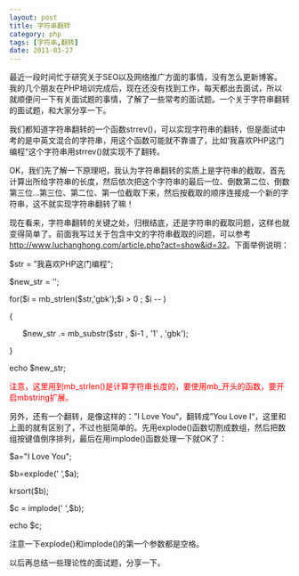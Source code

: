 ```yaml
---
layout: post
title: 字符串翻转
category: php
tags: [字符串,翻转]
date: 2011-03-27
---
```

<p>最近一段时间忙于研究关于SEO以及网络推广方面的事情，没有怎么更新博客。我的几个朋友在PHP培训完成后，现在还没有找到工作，每天都出去面试，所以就顺便问一下有关面试题的事情，了解了一些常考的面试题。一个关于字符串翻转的面试题，和大家分享一下。</p>
<p>我们都知道字符串翻转的一个函数strrev()，可以实现字符串的翻转，但是面试中考的是中英文混合的字符串，用这个函数可能就不靠谱了，比如&lsquo;我喜欢PHP这门编程&ldquo;这个字符串用strrev()就实现不了翻转。</p>
<p>OK，我们先了解一下原理吧，我认为字符串翻转的实质上是字符串的截取，首先计算出所给字符串的长度，然后依次把这个字符串的最后一位、倒数第二位、倒数第三位...第三位、第二位、第一位截取下来，然后按截取的顺序连接成一个新的字符串，这不就实现字符串翻转了嘛！</p>
<p>现在看来，字符串翻转的关键之处，归根结底，还是字符串的截取问题，这样也就变得简单了。前面我写过关于包含中文的字符串截取的问题，可以参考<a href="http://www.luchanghong.com/article.php?act=show&amp;id=32">http://www.luchanghong.com/article.php?act=show&amp;id=32</a>。下面举例说明：</p>
<p>$str = &rdquo;我喜欢PHP这门编程&quot;;</p>
<p>$new_str = &rsquo;';</p>
<p>for($i = mb_strlen($str,'gbk');$i &gt; 0 ; $i -- )</p>
<p>{</p>
<p>&nbsp;&nbsp;&nbsp;&nbsp;&nbsp; $new_str .= mb_substr($str , $i-1 , '1' , 'gbk');</p>
<p>}</p>
<p>echo $new_str;</p>
<p><span style="color: rgb(255, 0, 0);">注意，这里用到mb_strlen()是计算字符串长度的，要使用mb_开头的函数，要开启mbstring扩展。</span></p>
<p>另外，还有一个翻转，是像这样的：&rdquo;I Love You&ldquo;，翻转成&rdquo;You Love I&ldquo;，这里和上面的就有区别了，不过也挺简单的。先用explode()函数切割成数组，然后把数组按键值倒序排列，最后在用implode()函数处理一下就OK了：</p>
<p>$a=&quot;I Love You&quot;;</p>
<p>$b=explode(' &lsquo;,$a);</p>
<p>krsort($b);</p>
<p>$c = implode(' ',$b);</p>
<p>echo $c;</p>
<p>注意一下explode()和implode()的第一个参数都是空格。</p>
<p>以后再总结一些理论性的面试题，分享一下。</p>
